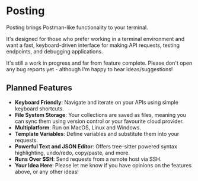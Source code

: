 # Posting

Posting brings Postman-like functionality to your terminal.

It's designed for those who prefer working in a terminal environment and want a fast, keyboard-driven interface for making API requests, testing endpoints, and debugging applications.

It's still a work in progress and far from feature complete. Please don't open any bug reports yet - although I'm happy to hear ideas/suggestions!

## Planned Features

- **Keyboard Friendly**: Navigate and iterate on your APIs using simple keyboard shortcuts.
- **File System Storage**: Your collections are saved as files, meaning you can sync them using version control or your favourite cloud provider.
- **Multiplatform**: Run on MacOS, Linux and Windows.
- **Template Variables**: Define variables and substitute them into your requests.
- **Powerful Text and JSON Editor**: Offers tree-sitter powered syntax highlighting, undo/redo, copy/paste, and more.
- **Runs Over SSH**: Send requests from a remote host via SSH.
- **Your Idea Here**: Please let me know if you have opinions on the features above, or any other ideas!
